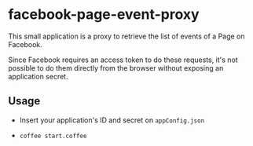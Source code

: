 # facebook-page-event-proxy

This small application is a proxy to retrieve the list of events of a Page on Facebook.

Since Facebook requires an access token to do these requests, it's not possible to do them directly from the browser without exposing an application secret.

## Usage

- Insert your application's ID and secret on `appConfig.json`

- `coffee start.coffee`
